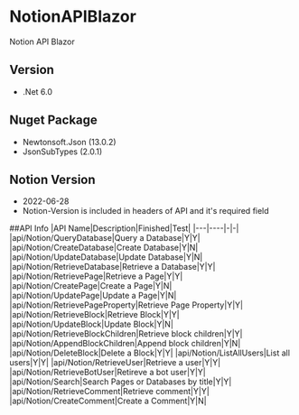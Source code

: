 # NotionAPIBlazor
 Notion API Blazor
 
## Version
- .Net 6.0

## Nuget Package
- Newtonsoft.Json (13.0.2)
- JsonSubTypes (2.0.1)

## Notion Version
- 2022-06-28
- Notion-Version is included in headers of API and it's required field

##API Info
|API Name|Description|Finished|Test|
|---|----|-|-|
|api/Notion/QueryDatabase|Query a Database|Y|Y|
|api/Notion/CreateDatabase|Create Database|Y|N|
|api/Notion/UpdateDatabase|Update Database|Y|N|
|api/Notion/RetrieveDatabase|Retrieve a Database|Y|Y|
|api/Notion/RetrievePage|Retrieve a Page|Y|Y|
|api/Notion/CreatePage|Create a Page|Y|N|
|api/Notion/UpdatePage|Update a Page|Y|N|
|api/Notion/RetrievePageProperty|Retrieve Page Property|Y|Y|
|api/Notion/RetrieveBlock|Retrieve Block|Y|Y|
|api/Notion/UpdateBlock|Update Block|Y|N|
|api/Notion/RetrieveBlockChildren|Retrieve block children|Y|Y|
|api/Notion/AppendBlockChildren|Append block children|Y|N|
|api/Notion/DeleteBlock|Delete a Block|Y|Y|
|api/Notion/ListAllUsers|List all users|Y|Y|
|api/Notion/RetrieveUser|Retrieve a user|Y|Y|
|api/Notion/RetrieveBotUser|Retireve a bot user|Y|Y|
|api/Notion/Search|Search Pages or Databases by title|Y|Y|
|api/Notion/RetrieveComment|Retrieve comment|Y|Y|
|api/Notion/CreateComment|Create a Comment|Y|N|
